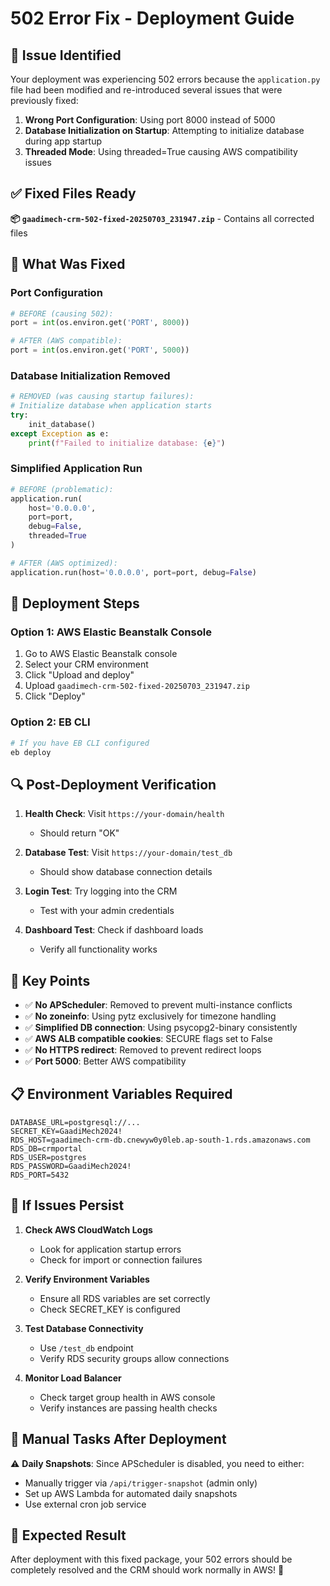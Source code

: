 # 502 Error Fix - Deployment Guide

## 🚨 Issue Identified
Your deployment was experiencing 502 errors because the `application.py` file had been modified and re-introduced several issues that were previously fixed:

1. **Wrong Port Configuration**: Using port 8000 instead of 5000
2. **Database Initialization on Startup**: Attempting to initialize database during app startup
3. **Threaded Mode**: Using threaded=True causing AWS compatibility issues

## ✅ Fixed Files Ready
**📦 `gaadimech-crm-502-fixed-20250703_231947.zip`** - Contains all corrected files

## 🔧 What Was Fixed

### Port Configuration
```python
# BEFORE (causing 502):
port = int(os.environ.get('PORT', 8000))

# AFTER (AWS compatible):
port = int(os.environ.get('PORT', 5000))
```

### Database Initialization Removed
```python
# REMOVED (was causing startup failures):
# Initialize database when application starts
try:
    init_database()
except Exception as e:
    print(f"Failed to initialize database: {e}")
```

### Simplified Application Run
```python
# BEFORE (problematic):
application.run(
    host='0.0.0.0', 
    port=port, 
    debug=False,
    threaded=True
)

# AFTER (AWS optimized):
application.run(host='0.0.0.0', port=port, debug=False)
```

## 🚀 Deployment Steps

### Option 1: AWS Elastic Beanstalk Console
1. Go to AWS Elastic Beanstalk console
2. Select your CRM environment
3. Click "Upload and deploy"
4. Upload `gaadimech-crm-502-fixed-20250703_231947.zip`
5. Click "Deploy"

### Option 2: EB CLI
```bash
# If you have EB CLI configured
eb deploy
```

## 🔍 Post-Deployment Verification

1. **Health Check**: Visit `https://your-domain/health`
   - Should return "OK"
   
2. **Database Test**: Visit `https://your-domain/test_db`
   - Should show database connection details
   
3. **Login Test**: Try logging into the CRM
   - Test with your admin credentials
   
4. **Dashboard Test**: Check if dashboard loads
   - Verify all functionality works

## 🎯 Key Points

- ✅ **No APScheduler**: Removed to prevent multi-instance conflicts
- ✅ **No zoneinfo**: Using pytz exclusively for timezone handling
- ✅ **Simplified DB connection**: Using psycopg2-binary consistently
- ✅ **AWS ALB compatible cookies**: SECURE flags set to False
- ✅ **No HTTPS redirect**: Removed to prevent redirect loops
- ✅ **Port 5000**: Better AWS compatibility

## 📋 Environment Variables Required
```
DATABASE_URL=postgresql://...
SECRET_KEY=GaadiMech2024!
RDS_HOST=gaadimech-crm-db.cnewyw0y0leb.ap-south-1.rds.amazonaws.com
RDS_DB=crmportal
RDS_USER=postgres
RDS_PASSWORD=GaadiMech2024!
RDS_PORT=5432
```

## 🔧 If Issues Persist

1. **Check AWS CloudWatch Logs**
   - Look for application startup errors
   - Check for import or connection failures

2. **Verify Environment Variables**
   - Ensure all RDS variables are set correctly
   - Check SECRET_KEY is configured

3. **Test Database Connectivity**
   - Use `/test_db` endpoint
   - Verify RDS security groups allow connections

4. **Monitor Load Balancer**
   - Check target group health in AWS console
   - Verify instances are passing health checks

## 📝 Manual Tasks After Deployment

⚠️ **Daily Snapshots**: Since APScheduler is disabled, you need to either:
- Manually trigger via `/api/trigger-snapshot` (admin only)
- Set up AWS Lambda for automated daily snapshots
- Use external cron job service

## 🎉 Expected Result

After deployment with this fixed package, your 502 errors should be completely resolved and the CRM should work normally in AWS! 🚀 